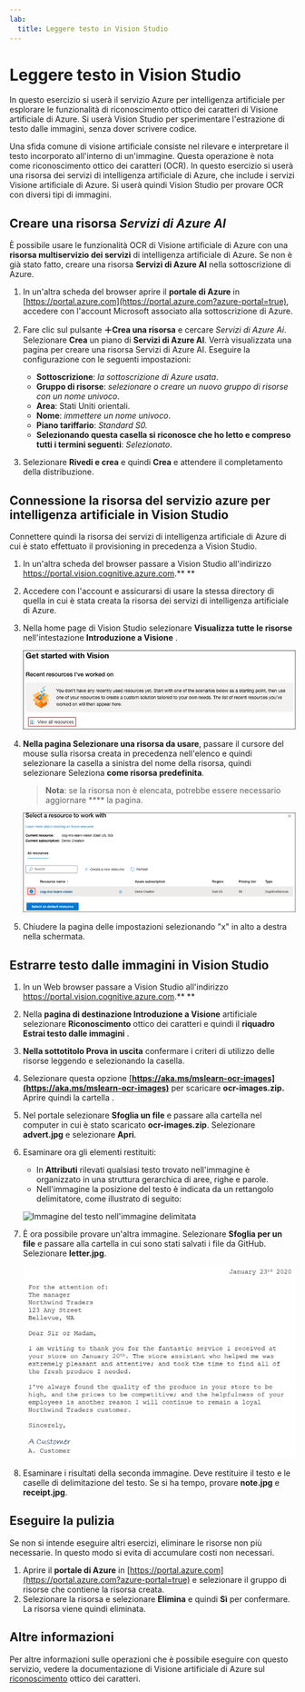```yaml
---
lab:
  title: Leggere testo in Vision Studio
---
```


# Leggere testo in Vision Studio

In questo esercizio si userà il servizio Azure per intelligenza artificiale per esplorare le funzionalità di riconoscimento ottico dei caratteri di Visione artificiale di Azure. Si userà Vision Studio per sperimentare l'estrazione di testo dalle immagini, senza dover scrivere codice.

Una sfida comune di visione artificiale consiste nel rilevare e interpretare il testo incorporato all'interno di un'immagine. Questa operazione è nota come riconoscimento ottico dei caratteri (OCR). In questo esercizio si userà una risorsa dei servizi di intelligenza artificiale di Azure, che include i servizi Visione artificiale di Azure. Si userà quindi Vision Studio per provare OCR con diversi tipi di immagini.

## Creare una risorsa *Servizi di Azure AI*

È possibile usare le funzionalità OCR di Visione artificiale di Azure con una **risorsa multiservizio dei servizi** di intelligenza artificiale di Azure. Se non è già stato fatto, creare una risorsa **Servizi di Azure AI** nella sottoscrizione di Azure.

1. In un'altra scheda del browser aprire il **portale di Azure** in [https://portal.azure.com](https://portal.azure.com?azure-portal=true), accedere con l'account Microsoft associato alla sottoscrizione di Azure.

1. Fare clic sul pulsante **&#65291;Crea una risorsa** e cercare *Servizi di Azure Ai*. Selezionare **Crea** un piano di **Servizi di Azure AI**. Verrà visualizzata una pagina per creare una risorsa Servizi di Azure AI. Eseguire la configurazione con le seguenti impostazioni:
    - **Sottoscrizione**: *la sottoscrizione di Azure usata*.
    - **Gruppo di risorse**: *selezionare o creare un nuovo gruppo di risorse con un nome univoco*.
    - **Area**: Stati Uniti orientali.
    - **Nome**: *immettere un nome univoco*.
    - **Piano tariffario**: *Standard S0.*
    - **Selezionando questa casella si riconosce che ho letto e compreso tutti i termini seguenti**: *Selezionato*.

1. Selezionare **Rivedi e crea** e quindi **Crea** e attendere il completamento della distribuzione.

## Connessione la risorsa del servizio azure per intelligenza artificiale in Vision Studio

Connettere quindi la risorsa dei servizi di intelligenza artificiale di Azure di cui è stato effettuato il provisioning in precedenza a Vision Studio.

1. In un'altra scheda del browser passare a Vision Studio all'indirizzo [](https://portal.vision.cognitive.azure.com?azure-portal=true)https://portal.vision.cognitive.azure.com.** **

1. Accedere con l'account e assicurarsi di usare la stessa directory di quella in cui è stata creata la risorsa dei servizi di intelligenza artificiale di Azure.

1. Nella home page di Vision Studio selezionare **Visualizza tutte le risorse** nell'intestazione **Introduzione a Visione** .

    ![Il collegamento Visualizza tutte le risorse è evidenziato in Introduzione a Visione in Vision Studio.](./media/analyze-images-vision/vision-resources.png)

1. **Nella pagina Selezionare una risorsa da usare**, passare il cursore del mouse sulla risorsa creata in precedenza nell'elenco e quindi selezionare la casella a sinistra del nome della risorsa, quindi selezionare Seleziona **come risorsa predefinita**.

    > **Nota**: se la risorsa non è elencata, potrebbe essere necessario aggiornare **** la pagina.

    ![La finestra di dialogo Selezionare una risorsa da usare viene visualizzata con la risorsa cog-ms-learn-vision-SUFFIX di Servizi cognitivi evidenziata e selezionata. Il pulsante Seleziona come risorsa predefinita è evidenziato.](./media/analyze-images-vision/default-resource.png)

1. Chiudere la pagina delle impostazioni selezionando "x" in alto a destra nella schermata.

## Estrarre testo dalle immagini in Vision Studio
    
1. In un Web browser passare a Vision Studio all'indirizzo [](https://portal.vision.cognitive.azure.com?azure-portal=true)https://portal.vision.cognitive.azure.com.** **

1. Nella **pagina di destinazione Introduzione a Visione** artificiale selezionare **Riconoscimento** ottico dei caratteri e quindi il **riquadro Estrai testo dalle immagini** .

1. **Nella sottotitolo Prova in uscita** confermare i criteri di utilizzo delle risorse leggendo e selezionando la casella.  

1. Selezionare questa opzione [**https://aka.ms/mslearn-ocr-images](https://aka.ms/mslearn-ocr-images)** per scaricare **ocr-images.zip.** Aprire quindi la cartella .

1. Nel portale selezionare **Sfoglia un file** e passare alla cartella nel computer in cui è stato scaricato **ocr-images.zip**. Selezionare **advert.jpg** e selezionare **Apri**.

1. Esaminare ora gli elementi restituiti:
    - In **Attributi** rilevati qualsiasi testo trovato nell'immagine è organizzato in una struttura gerarchica di aree, righe e parole.
    - Nell'immagine la posizione del testo è indicata da un rettangolo delimitatore, come illustrato di seguito:

    ![Immagine del testo nell'immagine delimitata](media/read-text-computer-vision/text-bounding-boxes.png)

1. È ora possibile provare un'altra immagine. Selezionare **Sfoglia per un file** e passare alla cartella in cui sono stati salvati i file da GitHub. Selezionare **letter.jpg**.

    ![Immagine di una lettera digitata.](media/read-text-computer-vision/letter.jpg)

1. Esaminare i risultati della seconda immagine. Deve restituire il testo e le caselle di delimitazione del testo. Se si ha tempo, provare **note.jpg** e **receipt.jpg**.

## Eseguire la pulizia

Se non si intende eseguire altri esercizi, eliminare le risorse non più necessarie. In questo modo si evita di accumulare costi non necessari.

1. Aprire il **portale di Azure** in [https://portal.azure.com](https://portal.azure.com?azure-portal=true) e selezionare il gruppo di risorse che contiene la risorsa creata.
1. Selezionare la risorsa e selezionare **Elimina** e quindi **Sì** per confermare. La risorsa viene quindi eliminata.

## Altre informazioni

Per altre informazioni sulle operazioni che è possibile eseguire con questo servizio, vedere la documentazione di Visione artificiale di Azure sul [riconoscimento](https://learn.microsoft.com/azure/ai-services/computer-vision/overview-ocr) ottico dei caratteri.
